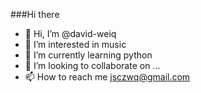 ###Hi there

<!---
david-weiq/david-weiq is a ✨ special ✨ repository because its `README.md` (this file) appears on your GitHub profile.
You can click the Preview link to take a look at your changes.
--->
- 👋 Hi, I’m @david-weiq
- 👀 I’m interested in music
- 🌱 I’m currently learning python
- 💞️ I’m looking to collaborate on ...
- 📫 How to reach me jsczwq@gmail.com
